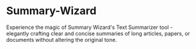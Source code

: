 # Summary-Wizard
Experience the magic of Summary Wizard's Text Summarizer tool - elegantly crafting clear and concise summaries of long articles, papers, or documents without altering the original tone.
